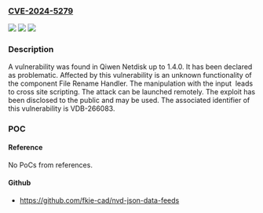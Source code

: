 ### [CVE-2024-5279](https://cve.mitre.org/cgi-bin/cvename.cgi?name=CVE-2024-5279)
![](https://img.shields.io/static/v1?label=Product&message=Netdisk&color=blue)
![](https://img.shields.io/static/v1?label=Version&message=%3D%201.0%20&color=brighgreen)
![](https://img.shields.io/static/v1?label=Vulnerability&message=CWE-79%20Cross%20Site%20Scripting&color=brighgreen)

### Description

A vulnerability was found in Qiwen Netdisk up to 1.4.0. It has been declared as problematic. Affected by this vulnerability is an unknown functionality of the component File Rename Handler. The manipulation with the input <img src="" onerror="alert(document.cookie)"> leads to cross site scripting. The attack can be launched remotely. The exploit has been disclosed to the public and may be used. The associated identifier of this vulnerability is VDB-266083.

### POC

#### Reference
No PoCs from references.

#### Github
- https://github.com/fkie-cad/nvd-json-data-feeds

